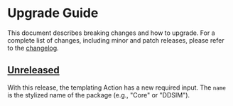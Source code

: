 # Upgrade Guide

This document describes breaking changes and how to upgrade. For a complete list of changes, including minor and patch releases, please refer to the [changelog](CHANGELOG.md).

## [Unreleased]

With this release, the templating Action has a new required input.
The `name` is the stylized name of the package (e.g., "Core" or "DDSIM").

<!-- Version links -->

[unreleased]: https://github.com/munich-quantum-toolkit/templates/compare/v1.0.0...HEAD
